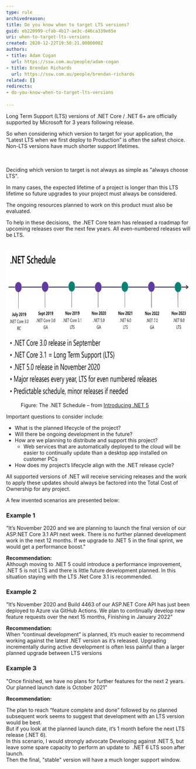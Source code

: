 ```yaml
---
type: rule
archivedreason: 
title: Do you know when to target LTS versions?
guid: eb220999-cfab-4b17-ae3c-d46ca339e65e
uri: when-to-target-lts-versions
created: 2020-12-22T19:50:21.0000000Z
authors:
- title: Adam Cogan
  url: https://ssw.com.au/people/adam-cogan
- title: Brendan Richards
  url: https://ssw.com.au/people/brendan-richards
related: []
redirects:
- do-you-know-when-to-target-lts-versions

---
```



<p class="ssw15-rteElement-P">Long Term Support (LTS) versions of .NET Core / .NET 6+ are officially supported by Microsoft for 3 years following release. ​<br></p>So when considering which version to target for your application, the “Latest LTS when we first deploy to Production” is often the safest choice.<br>Non-LTS versions have much shorter support lifetimes.<br>
<br><excerpt class='endintro'></excerpt><br>
<p class="ssw15-rteElement-P">​Deciding which version to target is​ not always as simple as "always choose LTS".<br></p><p class="ssw15-rteElement-P">In many cases, the expected lifetime of a project is longer than ​​​this LTS lifetime so future upgrades to your project must always be considered. </p><p class="ssw15-rteElement-P">The ongoing resources planned to work on this product must also be evaluated.​<br></p><p class="ssw15-rteElement-P">To help in these decisions,  the .NET Core team has released a roadmap for upcoming releases over the next few years. All even-numbered releases will be LTS.<br><br></p><dl class="image"><dt>
      <img src="net-schedule.jpg" alt="net-schedule.jpg" style="width:750px;height:415px;" />
   </dt><dd>Figure: The .NET Schedule – from <a href="https://devblogs.microsoft.com/dotnet/introducing-net-5/">Introducing .NET 5</a><br></dd></dl><p class="ssw15-rteElement-P">Important questions to consider include:​​<br></p><ul><li>What is the planned lifecycle of the project?</li><li>Will there be ongoing development in the future?</li><li>How are we planning to distribute and support this project?
   <ul><li>Web services that are automatically deployed to the cloud will be easier to continually update than a desktop app installed on customer PCs<br></li></ul></li>
   <li>​How does my project’s lifecycle align with the .NET release cycle?</li></ul><p class="ssw15-rteElement-P">All supported versions of .NET will receive servicing releases and the work to apply these updates should always be factored into the Total Cost of Ownership for any project.​<br></p><p class="ssw15-rteElement-P">A few invented scenarios are presented below:<br></p><h3 class="ssw15-rteElement-H3"> Example 1<br></h3><p class="ssw15-rteElement-GreyBox">
"It’s November 2020 and we are planning to launch the final version of our ASP.NET Core 3.1 API next week. There is no further planned development work in the next 12 months. If we upgrade to .NET 5 in the final sprint, we would get a performance boost."<br></p><b>Recommendation:</b><br>Although moving to .NET 5 could introduce a performance improvement, .NET 5 is not LTS and there is little future development planned. In this situation staying with the LTS .Net Core 3.1 is recommended.<br>
<h3 class="ssw15-rteElement-H3">Example 2<br></h3><p class="ssw15-rteElement-GreyBox">
"It’s November 2020 and Build 4463 of our ASP.NET Core API has just been deployed to Azure via GitHub Actions. We plan to continually develop new feature requests over the next 15 months, Finishing in January 2022”<br></p><b>Recommendation:</b><br>When “continual development” is planned, it’s much easier to recommend working against the latest .NET version as it’s released. Upgrading incrementally during active development is often less painful than a larger planned upgrade between LTS versions <br>
<h3 class="ssw15-rteElement-H3">Example 3</h3><p class="ssw15-rteElement-GreyBox">
"Once finished, we have no plans for further features for the next 2 years. Our planned launch date is October 2021"​<br></p><b>Recommendation: </b>
<p class="ssw15-rteElement-P">The plan to reach “feature complete and done” followed by no planned subsequent work seems to suggest that development with an LTS version would be best. 
   <br>But if you look at the planned launch date, it’s 1 month before the next LTS release (.NET 6).<br>​In this scenario, I would strongly advocate Developing against .NET 5, but leave some spare capacity to perform an update to  .NET 6 LTS soon after launch. <br>Then the final, "stable" version will have a much longer support window.<br></p>


